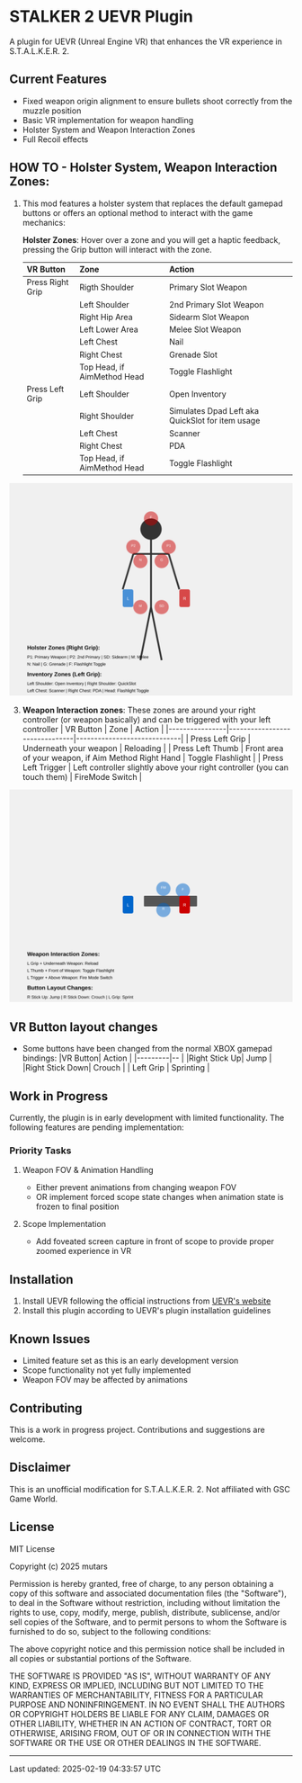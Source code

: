 # STALKER 2 UEVR Plugin

A plugin for UEVR (Unreal Engine VR) that enhances the VR experience in S.T.A.L.K.E.R. 2.

## Current Features

- Fixed weapon origin alignment to ensure bullets shoot correctly from the muzzle position
- Basic VR implementation for weapon handling
- Holster System and Weapon Interaction Zones
- Full Recoil effects
## HOW TO - Holster System, Weapon Interaction Zones:

1. This mod features a holster system that replaces the default gamepad buttons or offers an optional method to interact with the game mechanics:
   
     **Holster Zones**: Hover over a zone and you will get a haptic feedback, pressing the Grip button will interact with the zone.
  
   |      VR Button         | Zone                          | Action                         |
   |----------------|-------------------------------|-----------------------------|
   |   Press Right Grip   |   Rigth Shoulder      |    Primary Slot Weapon    |
   |      |   Left Shoulder   |    2nd Primary Slot Weapon   |
   |      |   Right Hip Area     |   Sidearm Slot Weapon    |
   |      |   Left Lower Area       |   Melee Slot Weapon    |
   |      |   Left Chest  |    Nail   |
   |                     |  Right Chest  |     Grenade Slot  |
   |      |   Top Head, if AimMethod Head  |    Toggle Flashlight   |
   |   Press Left Grip   |   Left Shoulder  |  Open Inventory      |
   |                     |   Right Shoulder |   Simulates Dpad Left aka QuickSlot for item usage  |
   |                     |   Left Chest |  Scanner  |
   |                     |   Right Chest |      PDA    |
   |      |   Top Head, if AimMethod Head  |    Toggle Flashlight   |

![Alt text](./vr-controls-holster-system.svg)
  
3. **Weapon Interaction zones**: These zones are around your right controller (or weapon basically) and can be triggered with your left controller
   |      VR Button         | Zone                          | Action                         |
   |----------------|-------------------------------|-----------------------------|
   |   Press Left Grip   |   Underneath your weapon    |    Reloading  |
   |    Press Left Thumb   |   Front area of your weapon, if Aim Method Right Hand   |    Toggle Flashlight   |
   |    Press Left Trigger  |  Left controller slightly above your right controller (you can touch them)     |   FireMode Switch    |

![Alt text](./vr-controls-weapon-interaction.svg)

## VR Button layout changes 
- Some buttons have been changed from the normal XBOX gamepad bindings:
   |VR Button| Action  | 
   |---------|-- |
   |Right Stick Up| Jump |
   |Right Stick Down| Crouch |
   |  Left Grip   |  Sprinting  |
## Work in Progress

Currently, the plugin is in early development with limited functionality. The following features are pending implementation:

### Priority Tasks

1. Weapon FOV & Animation Handling
   - Either prevent animations from changing weapon FOV
   - OR implement forced scope state changes when animation state is frozen to final position

2. Scope Implementation
   - Add foveated screen capture in front of scope to provide proper zoomed experience in VR

## Installation

1. Install UEVR following the official instructions from [UEVR's website](https://uevr.io)
2. Install this plugin according to UEVR's plugin installation guidelines

## Known Issues

- Limited feature set as this is an early development version
- Scope functionality not yet fully implemented
- Weapon FOV may be affected by animations

## Contributing

This is a work in progress project. Contributions and suggestions are welcome.

## Disclaimer

This is an unofficial modification for S.T.A.L.K.E.R. 2. Not affiliated with GSC Game World.

## License

MIT License

Copyright (c) 2025 mutars

Permission is hereby granted, free of charge, to any person obtaining a copy
of this software and associated documentation files (the "Software"), to deal
in the Software without restriction, including without limitation the rights
to use, copy, modify, merge, publish, distribute, sublicense, and/or sell
copies of the Software, and to permit persons to whom the Software is
furnished to do so, subject to the following conditions:

The above copyright notice and this permission notice shall be included in all
copies or substantial portions of the Software.

THE SOFTWARE IS PROVIDED "AS IS", WITHOUT WARRANTY OF ANY KIND, EXPRESS OR
IMPLIED, INCLUDING BUT NOT LIMITED TO THE WARRANTIES OF MERCHANTABILITY,
FITNESS FOR A PARTICULAR PURPOSE AND NONINFRINGEMENT. IN NO EVENT SHALL THE
AUTHORS OR COPYRIGHT HOLDERS BE LIABLE FOR ANY CLAIM, DAMAGES OR OTHER
LIABILITY, WHETHER IN AN ACTION OF CONTRACT, TORT OR OTHERWISE, ARISING FROM,
OUT OF OR IN CONNECTION WITH THE SOFTWARE OR THE USE OR OTHER DEALINGS IN THE
SOFTWARE.

---
Last updated: 2025-02-19 04:33:57 UTC
